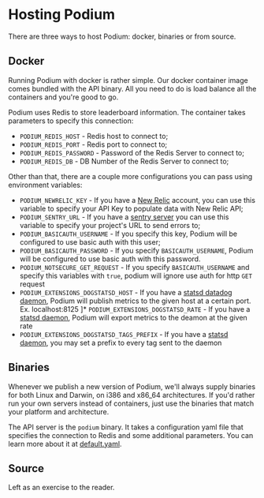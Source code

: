 Hosting Podium
==============

There are three ways to host Podium: docker, binaries or from source.

## Docker

Running Podium with docker is rather simple. Our docker container image comes bundled with the API binary. All you need to do is load balance all the containers and you're good to go.

Podium uses Redis to store leaderboard information. The container takes parameters to specify this connection:

* `PODIUM_REDIS_HOST` - Redis host to connect to;
* `PODIUM_REDIS_PORT` - Redis port to connect to;
* `PODIUM_REDIS_PASSWORD` - Password of the Redis Server to connect to;
* `PODIUM_REDIS_DB` - DB Number of the Redis Server to connect to;

Other than that, there are a couple more configurations you can pass using environment variables:

* `PODIUM_NEWRELIC_KEY` - If you have a [New Relic](https://newrelic.com/) account, you can use this variable to specify your API Key to populate data with New Relic API;
* `PODIUM_SENTRY_URL` - If you have a [sentry server](https://docs.getsentry.com/hosted/) you can use this variable to specify your project's URL to send errors to;
* `PODIUM_BASICAUTH_USERNAME` - If you specify this key, Podium will be configured to use basic auth with this user;
* `PODIUM_BASICAUTH_PASSWORD` - If you specify `BASICAUTH_USERNAME`, Podium will be configured to use basic auth with this password.
* `PODIUM_NOTSECURE_GET_REQUEST` - If you specify `BASICAUTH_USERNAME` and specify this variables with `true`, podium will ignore use auth for http `GET` request
* `PODIUM_EXTENSIONS_DOGSTATSD_HOST` - If you have a [statsd datadog daemon](https://docs.datadoghq.com/developers/dogstatsd/), Podium will publish metrics to the given host at a certain port. Ex. localhost:8125
]* `PODIUM_EXTENSIONS_DOGSTATSD_RATE` - If you have a [statsd daemon](https://docs.datadoghq.com/developers/dogstatsd/), Podium will export metrics to the deamon at the given rate
* `PODIUM_EXTENSIONS_DOGSTATSD_TAGS_PREFIX` - If you have a [statsd daemon](https://docs.datadoghq.com/developers/dogstatsd/), you may set a prefix to every tag sent to the daemon

## Binaries

Whenever we publish a new version of Podium, we'll always supply binaries for both Linux and Darwin, on i386 and x86_64 architectures. If you'd rather run your own servers instead of containers, just use the binaries that match your platform and architecture.

The API server is the `podium` binary. It takes a configuration yaml file that specifies the connection to Redis and some additional parameters. You can learn more about it at [default.yaml](https://github.com/topfreegames/podium/blob/master/config/default.yaml).

## Source

Left as an exercise to the reader.
